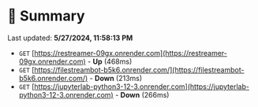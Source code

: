 # 📖 Summary
Last updated: **5/27/2024, 11:58:13 PM**

- `GET` [https://restreamer-09gx.onrender.com](https://restreamer-09gx.onrender.com) - **Up** (468ms)
- `GET` [https://filestreambot-b5k6.onrender.com/](https://filestreambot-b5k6.onrender.com/) - **Down** (213ms)
- `GET` [https://jupyterlab-python3-12-3.onrender.com](https://jupyterlab-python3-12-3.onrender.com) - **Down** (266ms)
